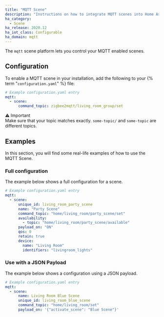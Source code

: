 ```yaml
---
title: "MQTT Scene"
description: "Instructions on how to integrate MQTT scenes into Home Assistant."
ha_category:
  - Scene
ha_release: 2020.12
ha_iot_class: Configurable
ha_domain: mqtt
---
```


The `mqtt` scene platform lets you control your MQTT enabled scenes.

## Configuration

To enable a MQTT scene in your installation, add the following to your {% term "`configuration.yaml`" %} file:

```yaml
# Example configuration.yaml entry
mqtt:
  - scene:
      command_topic: zigbee2mqtt/living_room_group/set
```


⚠ Important\
Make sure that your topic matches exactly. `some-topic/` and `some-topic` are different topics.

## Examples

In this section, you will find some real-life examples of how to use the MQTT Scene.

### Full configuration

The example below shows a full configuration for a scene.

```yaml
# Example configuration.yaml entry
mqtt:
  - scene:
      unique_id: living_room_party_scene
      name: "Party Scene"
      command_topic: "home/living_room/party_scene/set"
      availability:
        - topic: "home/living_room/party_scene/available"
      payload_on: "ON"
      qos: 0
      retain: true
      device:
        name: "Living Room"
        identifiers: "livingroom_lights" 
```

### Use with a JSON Payload

The example below shows a configuration using a JSON payload.

```yaml
# Example configuration.yaml entry
mqtt:
  - scene:
      name: Living Room Blue Scene
      unique_id: living_room_blue_scene
      command_topic: "home/living_room/set"
      payload_on: '{"activate_scene": "Blue Scene"}'
```
